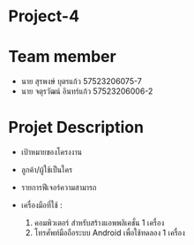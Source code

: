 # Project-4
# Team member
- นาย สุรพงษ์ บุตรแก้ว    57523206075-7
- นาย จตุรวัฒน์ อินทร์แก้ว  57523206006-2

# Projet Description
 - เป้าหมายของโครงงาน
 
 - ลูกค้า/ผู้ใช้เป็นใคร
 
 - รายการฟีเจอร์ความสามารถ
 
 - เครื่องมือที่ใช้ : 
    1. คอมพิวเตอร์ สำหรับสร้างแอพพลิเคชั่น 1 เครื่อง 
    2. โทรศัพท์มือถือระบบ Android เพื่อใช้ทดลอง 1 เครื่อง
